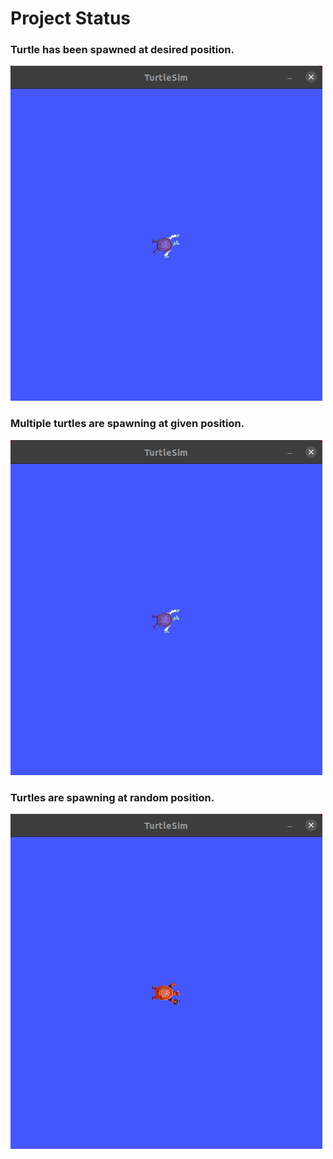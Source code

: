 
# Project Status

### Turtle has been spawned at desired position.  
![goal-](./status_data/t1.gif) 

### Multiple turtles are spawning at given position.   
![goal-2](./status_data/t2.gif) 

### Turtles are spawning at random position.  
![goal-3](./status_data/t3.gif) 